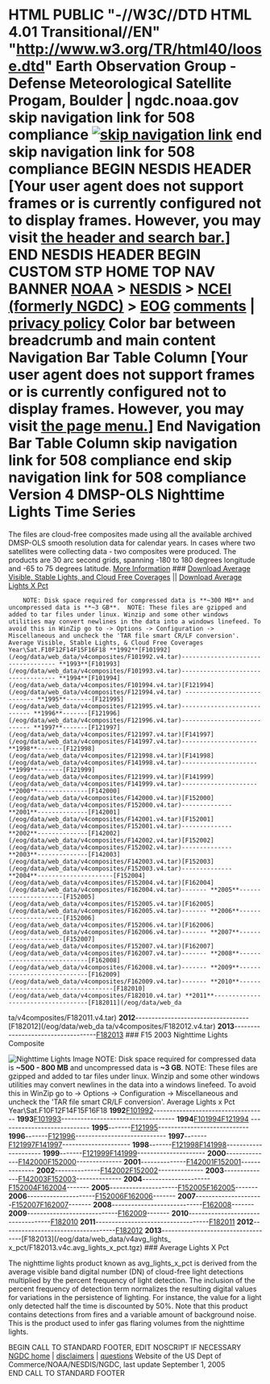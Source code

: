 HTML PUBLIC "-//W3C//DTD HTML 4.01 Transitional//EN" "http://www.w3.org/TR/html40/loose.dtd"   Earth Observation Group - Defense Meteorological Satellite Progam, Boulder | ngdc.noaa.gov              skip navigation link for 508 compliance  [![skip navigation link](/eog/image/onepixel.gif "skip navigation")](#skip_navigation)  end skip navigation link for 508 compliance  BEGIN NESDIS HEADER  [Your user agent does not support frames or is currently configured not to display frames. However, you may visit [the header and search bar.](/include/ngdcheader.html)]  END NESDIS HEADER  BEGIN CUSTOM STP HOME TOP NAV BANNER     [NOAA](http://www.noaa.gov "go to National Oceanic and Atmospheric Administration home") > [NESDIS](http://www.nesdis.noaa.gov "go to National Environmental Satellite, Data, and Information Service home") > [NCEI (formerly NGDC)](/ngdc.html "go to the National Centers for Enviromental Information (formerly the National Geophysical Data Center) home") > [EOG](/eog/index.html "go to EOG home") [comments](/feedback/cust_comments.html "send comments or take a survey") | [privacy policy](/ngdcinfo/privacy.html "go to privacy, disclaimer, and copyright notices")          Color bar between breadcrumb and main content      Navigation Bar Table Column   [Your user agent does not support frames or is currently configured not to display frames. However, you may visit [the page menu.](/eog/menu/dmspmenu.html)]    End Navigation Bar Table Column   skip navigation link for 508 compliance    end skip navigation link for 508 compliance      Version 4 DMSP-OLS Nighttime Lights Time Series
===============================================

 The files are cloud-free composites made using all the available archived DMSP-OLS smooth resolution data for calendar years. In cases where two satellites were collecting data - two composites were produced. The products are 30 arc second grids, spanning -180 to 180 degrees longitude and -65 to 75 degrees latitude.  [More Information](/eog/gcv4_readme.txt)  ### [Download Average Visible, Stable Lights, and Cloud Free Coverages](#AVSLCFC) || [Download Average Lights X Pct](#AXP)

        NOTE: Disk space required for compressed data is **~300 MB** and uncompressed data is **~3 GB**.  NOTE: These files are gzipped and added to tar files under linux. Winzip and some other windows utilities may convert newlines in the data into a windows linefeed. To avoid this in WinZip go to -> Options -> Configuration -> Miscellaneous and uncheck the 'TAR file smart CR/LF conversion'.      Average Visible, Stable Lights, & Cloud Free Coverages Year\Sat.F10F12F14F15F16F18 **1992**[F101992](/eog/data/web_data/v4composites/F101992.v4.tar)----------------------------------- **1993**[F101993](/eog/data/web_data/v4composites/F101993.v4.tar)----------------------------------- **1994**[F101994](/eog/data/web_data/v4composites/F101994.v4.tar)[F121994](/eog/data/web_data/v4composites/F121994.v4.tar) ---------------------------- **1995**-------[F121995](/eog/data/web_data/v4composites/F121995.v4.tar)---------------------------- **1996**-------[F121996](/eog/data/web_data/v4composites/F121996.v4.tar)---------------------------- **1997**-------[F121997](/eog/data/web_data/v4composites/F121997.v4.tar)[F141997](/eog/data/web_data/v4composites/F141997.v4.tar)--------------------- **1998**-------[F121998](/eog/data/web_data/v4composites/F121998.v4.tar)[F141998](/eog/data/web_data/v4composites/F141998.v4.tar)--------------------- **1999**-------[F121999](/eog/data/web_data/v4composites/F121999.v4.tar)[F141999](/eog/data/web_data/v4composites/F141999.v4.tar)--------------------- **2000**--------------[F142000](/eog/data/web_data/v4composites/F142000.v4.tar)[F152000](/eog/data/web_data/v4composites/F152000.v4.tar)-------------- **2001**--------------[F142001](/eog/data/web_data/v4composites/F142001.v4.tar)[F152001](/eog/data/web_data/v4composites/F152001.v4.tar)-------------- **2002**--------------[F142002](/eog/data/web_data/v4composites/F142002.v4.tar)[F152002](/eog/data/web_data/v4composites/F152002.v4.tar)-------------- **2003**--------------[F142003](/eog/data/web_data/v4composites/F142003.v4.tar)[F152003](/eog/data/web_data/v4composites/F152003.v4.tar)-------------- **2004**---------------------[F152004](/eog/data/web_data/v4composites/F152004.v4.tar)[F162004](/eog/data/web_data/v4composites/F162004.v4.tar)------- **2005**---------------------[F152005](/eog/data/web_data/v4composites/F152005.v4.tar)[F162005](/eog/data/web_data/v4composites/F162005.v4.tar)------- **2006**---------------------[F152006](/eog/data/web_data/v4composites/F152006.v4.tar)[F162006](/eog/data/web_data/v4composites/F162006.v4.tar)------- **2007**---------------------[F152007](/eog/data/web_data/v4composites/F152007.v4.tar)[F162007](/eog/data/web_data/v4composites/F162007.v4.tar)------- **2008**----------------------------[F162008](/eog/data/web_data/v4composites/F162008.v4.tar)------- **2009**----------------------------[F162009](/eog/data/web_data/v4composites/F162009.v4.tar)------- **2010**-----------------------------------[F182010](/eog/data/web_data/v4composites/F182010.v4.tar) **2011**-----------------------------------[F182011](/eog/data/web_da
ta/v4composites/F182011.v4.tar) **2012**-----------------------------------[F182012](/eog/data/web_da
ta/v4composites/F182012.v4.tar) **2013**-----------------------------------[F182013](/eog/data/web_data/v4composites/F182013.v4.tar)   ### F15 2003 Nighttime Lights Composite

 ![Nighttime Lights Image](/eog/image/f152003_gcv2.jpg "Nighttime Lights Image")       NOTE: Disk space required for compressed data is **~500 - 800 MB** and uncompressed data is **~3 GB**.  NOTE: These files are gzipped and added to tar files under linux. Winzip and some other windows utilities may convert newlines in the data into a windows linefeed. To avoid this in WinZip go to -> Options -> Configuration -> Miscellaneous and uncheck the 'TAR file smart CR/LF conversion'.      Average Lights x Pct Year\Sat.F10F12F14F15F16F18 **1992**[F101992](/eog/data/web_data/v4avg_lights_x_pct/F101992.v4b.avg_lights_x_pct.tgz)----------------------------------- **1993**[F101993](/eog/data/web_data/v4avg_lights_x_pct/F101993.v4b.avg_lights_x_pct.tgz)----------------------------------- **1994**[F101994](/eog/data/web_data/v4avg_lights_x_pct/F101994.v4b.avg_lights_x_pct.tgz)[F121994](/eog/data/web_data/v4avg_lights_x_pct/F121994.v4b.avg_lights_x_pct.tgz) ---------------------------- **1995**-------[F121995](/eog/data/web_data/v4avg_lights_x_pct/F121995.v4b.avg_lights_x_pct.tgz)---------------------------- **1996**-------[F121996](/eog/data/web_data/v4avg_lights_x_pct/F121996.v4b.avg_lights_x_pct.tgz)---------------------------- **1997**-------[F121997](/eog/data/web_data/v4avg_lights_x_pct/F121997.v4b.avg_lights_x_pct.tgz)[F141997](/eog/data/web_data/v4avg_lights_x_pct/F141997.v4b.avg_lights_x_pct.tgz)--------------------- **1998**-------[F121998](/eog/data/web_data/v4avg_lights_x_pct/F121998.v4b.avg_lights_x_pct.tgz)[F141998](/eog/data/web_data/v4avg_lights_x_pct/F141998.v4b.avg_lights_x_pct.tgz)--------------------- **1999**-------[F121999](/eog/data/web_data/v4avg_lights_x_pct/F121999.v4b.avg_lights_x_pct.tgz)[F141999](/eog/data/web_data/v4avg_lights_x_pct/F141999.v4b.avg_lights_x_pct.tgz)--------------------- **2000**--------------[F142000](/eog/data/web_data/v4avg_lights_x_pct/F142000.v4b.avg_lights_x_pct.tgz)[F152000](/eog/data/web_data/v4avg_lights_x_pct/F152000.v4b.avg_lights_x_pct.tgz)-------------- **2001**--------------[F142001](/eog/data/web_data/v4avg_lights_x_pct/F142001.v4b.avg_lights_x_pct.tgz)[F152001](/eog/data/web_data/v4avg_lights_x_pct/F152001.v4b.avg_lights_x_pct.tgz)-------------- **2002**--------------[F142002](/eog/data/web_data/v4avg_lights_x_pct/F142002.v4b.avg_lights_x_pct.tgz)[F152002](/eog/data/web_data/v4avg_lights_x_pct/F152002.v4b.avg_lights_x_pct.tgz)-------------- **2003**--------------[F142003](/eog/data/web_data/v4avg_lights_x_pct/F142003.v4b.avg_lights_x_pct.tgz)[F152003](/eog/data/web_data/v4avg_lights_x_pct/F152003.v4b.avg_lights_x_pct.tgz)-------------- **2004**---------------------[F152004](/eog/data/web_data/v4avg_lights_x_pct/F152004.v4b.avg_lights_x_pct.tgz)[F162004](/eog/data/web_data/v4avg_lights_x_pct/F162004.v4b.avg_lights_x_pct.tgz)------- **2005**---------------------[F152005](/eog/data/web_data/v4avg_lights_x_pct/F152005.v4b.avg_lights_x_pct.tgz)[F162005](/eog/data/web_data/v4avg_lights_x_pct/F162005.v4b.avg_lights_x_pct.tgz)------- **2006**---------------------[F152006](/eog/data/web_data/v4avg_lights_x_pct/F152006.v4b.avg_lights_x_pct.tgz)[F162006](/eog/data/web_data/v4avg_lights_x_pct/F162006.v4b.avg_lights_x_pct.tgz)------- **2007**---------------------[F152007](/eog/data/web_data/v4avg_lights_x_pct/F152007.v4b.avg_lights_x_pct.tgz)[F162007](/eog/data/web_data/v4avg_lights_x_pct/F162007.v4b.avg_lights_x_pct.tgz)------- **2008**----------------------------[F162008](/eog/data/web_data/v4avg_lights_x_pct/F162008.v4b.avg_lights_x_pct.tgz)------- **2009**----------------------------[F162009](/eog/data/web_data/v4avg_lights_x_pct/F162009.v4b.avg_lights_x_pct.tgz)------- **2010**-----------------------------------[F182010](/eog/data/web_data/v4avg_lights_x_pct/F182010.v4c.avg_lights_x_pct.tgz) **2011**-----------------------------------[F182011](/eog/data/web_data/v4avg_lights_x_pct/F182011.v4c.avg_lights_x_pct.tgz) **2012**-----------------------------------[F182012](/eog/data/web_data/v4avg_lights_x_pct/F182012.v4c.avg_lights_x_pct.tgz) **2013**-----------------------------------[F182013](/eog/data/web_data/v4avg_lights_
x_pct/F182013.v4c.avg_lights_x_pct.tgz)    ### Average Lights X Pct

 The nighttime lights product known as avg\_lights\_x\_pct is derived from the average visible band digital number (DN) of cloud-free light detections multiplied by the percent frequency of light detection. The inclusion of the percent frequency of detection term normalizes the resulting digital values for variations in the persistence of lighting. For instance, the value for a light only detected half the time is discounted by 50%. Note that this product contains detections from fires and a variable amount of background noise. This is the product used to infer gas flaring volumes from the nighttime lights.           
   
  BEGIN CALL TO STANDARD FOOTER, EDIT NOSCRIPT IF NECESSARY       [NGDC home](http://www.ngdc.noaa.gov/ngdc.html) | [disclaimers](http://www.ngdc.noaa.gov/ngdcinfo/privacy.html) | [questions](mailto:ngdc.info@noaa.gov)  Website of the US Dept of Commerce/NOAA/NESDIS/NGDC, last update September 1, 2005   
    END CALL TO STANDARD FOOTER